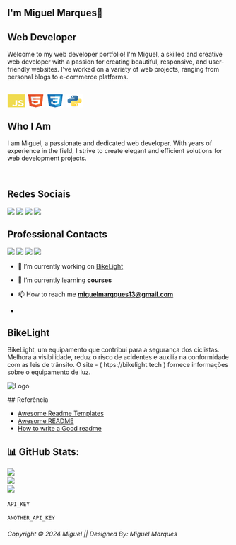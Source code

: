 <!DOCTYPE html>
<html lang="en">
<body>
  <section class="section" id="home">
    <div class="section__container">
      <div class="content">
 <h1 class="title">
          I'm Miguel Marques👋
        </h1>
        <h2 class="title">
       </span> Web Developer
        </h2>
        <p class="description">
          Welcome to my web developer portfolio! I'm Miguel, a skilled and
          creative web developer with a passion for creating beautiful,
          responsive, and user-friendly websites. I've worked on a variety of
          web projects, ranging from personal blogs to e-commerce platforms.
        </p>
       <div style="display: inline_block"><br>
  <img align="center" alt="Rafa-Js" height="30" width="40" src="https://raw.githubusercontent.com/devicons/devicon/master/icons/javascript/javascript-plain.svg">
  <img align="center" alt="Rafa-HTML" height="30" width="40" src="https://raw.githubusercontent.com/devicons/devicon/master/icons/html5/html5-original.svg">
  <img align="center" alt="Rafa-CSS" height="30" width="40" src="https://raw.githubusercontent.com/devicons/devicon/master/icons/css3/css3-original.svg">
  <img align="center" alt="Rafa-Python" height="30" width="40" src="https://raw.githubusercontent.com/devicons/devicon/master/icons/python/python-original.svg">
  </section>
  <section class="section" id="about">
    <div class="section__container">
      <div class="content" id="aboutContent">
        <h2 class="title">Who I Am</h2>
        <p class="description">
          I am Miguel, a passionate and dedicated web developer. With years of experience in the field, I strive to create elegant and efficient solutions for web development projects.
        </p>
      </div>
    </div>
    <bR>
     <h2 class="title">
     </span> Redes Sociais
        </h2>
 <a href="https://www.youtube.com/channel/UCUM9VDieA-doVfd8IeBn3fw" target="_blank"><img src="https://img.shields.io/badge/YouTube-FF0000?style=for-the-badge&logo=youtube&logoColor=white" target="_blank"></a>
  <a href="https://www.instagram.com/miguell.marqques/"><img src="https://img.shields.io/badge/-Instagram-%23E4405F?style=for-the-badge&logo=instagram&logoColor=white" target="_blank"></a>
 	<a href="https://www.twitch.tv/miguel_marques14" target="_blank"><img src="https://img.shields.io/badge/Twitch-9146FF?style=for-the-badge&logo=twitch&logoColor=white" target="_blank"></a>
  <a href="https://www.linkedin.com/in/miguel-m-17a76b2bb/" target="_blank"><img src="https://img.shields.io/badge/-LinkedIn-%230077B5?style=for-the-badge&logo=linkedin&logoColor=white" target="_blank"></a> 
</div>
  
  ##
   <h2 class="title">
       </span> Professional Contacts
        </h2>

<div> 
  <a href="https://myaccount.microsoft.com/?ref=MeControl&login_hint=a11676%40esviriato.pt&tid=c3ac1952-5c70-4d57-a8a5-2805a9de5dc7" target="_blank"><img src="https://img.shields.io/badge/-Email-000?style=for-the-badge&logo=microsoft-outlook&logoColor=007BFF" target="_blank"></a>
  <a href="https://mail.google.com/mail/u/0/?pli=1#inbox" target="_blank"><img src="https://img.shields.io/badge/Gmail-333333?style=for-the-badge&logo=gmail&logoColor=red)](mailto:SEUGMAIL" target="_blank"></a>
 	<a href="https://github.com/misty-999" target="_blank"><img src="https://img.shields.io/badge/GitHub-100000?style=for-the-badge&logo=github&logoColor=white)](https://github.com/SEUUSERNAME" target="_blank"></a>
 <a href="https://discord.com/channels/@me" target="_blank"><img src="https://img.shields.io/badge/Discord-7289DA?style=for-the-badge&logo=discord&logoColor=white" target="_blank"></a> 
  
</div>

- 🔭 I’m currently working on [BikeLight](https://bikelight.tech)

- 🌱 I’m currently learning **courses**

- 📫 How to reach me **miguelmarqques13@gmail.com**
- 
 <h2 class="title">
       </span> BikeLight
        </h2>
        <p class="description">
          BikeLight, um equipamento que contribui para a segurança dos ciclistas. Melhora a visibilidade, reduz o risco de acidentes e auxilia na conformidade com as leis de trânsito. O site - ( htps://bikelight.tech ) fornece informações sobre o equipamento de luz.
          
![Logo](https://dev-to-uploads.s3.amazonaws.com/uploads/articles/th5xamgrr6se0x5ro4g6.png)
        </p>
        ## Referência

 - [Awesome Readme Templates](https://awesomeopensource.com/project/elangosundar/awesome-README-templates)
 - [Awesome README](https://github.com/matiassingers/awesome-readme)
 - [How to write a Good readme](https://bulldogjob.com/news/449-how-to-write-a-good-readme-for-your-github-project)
# 📊 GitHub Stats:
![](https://github-readme-stats.vercel.app/api?username=misty.999&theme=dark&hide_border=false&include_all_commits=false&count_private=false)<br/>
![](https://github-readme-streak-stats.herokuapp.com/?user=misty.999&theme=dark&hide_border=false)<br/>
![](https://github-readme-stats.vercel.app/api/top-langs/?username=misty.999&theme=dark&hide_border=false&include_all_commits=false&count_private=false&layout=compact)

`API_KEY`

`ANOTHER_API_KEY`

  <div class="footermiguel">
    <h6> Copyright © 2024 Miguel  || Designed By: Miguel Marques</h6>
  </div>
</center>
  </footer>
</body>
</html>
